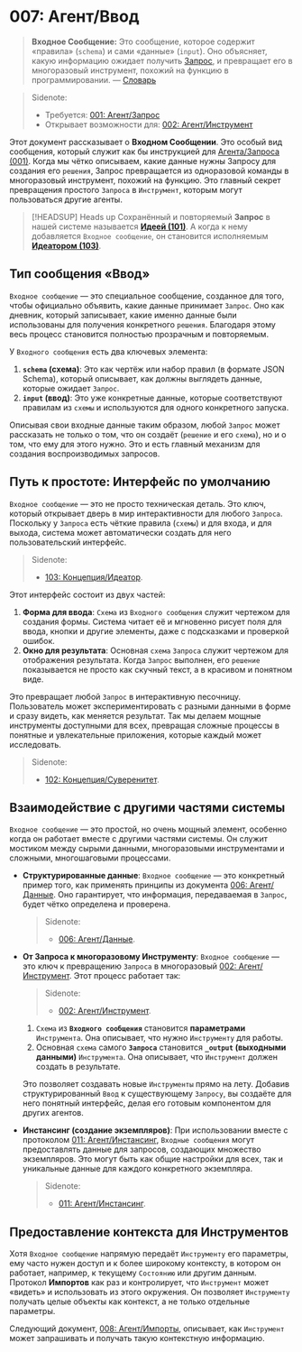 # 007: Агент/Ввод

> **Входное Сообщение:** Это сообщение, которое содержит «правила» (`schema`) и сами «данные» (`input`). Оно объясняет, какую информацию ожидает получить [Запрос](./001_agent_request.md), и превращает его в многоразовый инструмент, похожий на функцию в программировании. — [Словарь](./000_glossary.md)

> Sidenote:
>
> - Требуется: [001: Агент/Запрос](./001_agent_request.md)
> - Открывает возможности для: [002: Агент/Инструмент](./002_agent_tool.md)

Этот документ рассказывает о **Входном Сообщении**. Это особый вид сообщения, который служит как бы инструкцией для [Агента/Запроса (001)](./001_agent_request.md). Когда мы чётко описываем, какие данные нужны Запросу для создания его `решения`, Запрос превращается из одноразовой команды в многоразовый инструмент, похожий на функцию. Это главный секрет превращения простого `Запроса` в `Инструмент`, которым могут пользоваться другие агенты.

> [!HEADSUP] Heads up
> Сохранённый и повторяемый **Запрос** в нашей системе называется **[Идеей (101)](./101_concept_idea.md)**. А когда к нему добавляется `Входное сообщение`, он становится исполняемым **[Идеатором (103)](./103_concept_ideator.md)**.

## Тип сообщения «Ввод»

`Входное сообщение` — это специальное сообщение, созданное для того, чтобы официально объявить, какие данные принимает `Запрос`. Оно как дневник, который записывает, какие именно данные были использованы для получения конкретного `решения`. Благодаря этому весь процесс становится полностью прозрачным и повторяемым.

У `Входного сообщения` есть два ключевых элемента:

1.  **`schema` (схема)**: Это как чертёж или набор правил (в формате JSON Schema), который описывает, как должны выглядеть данные, которые ожидает `Запрос`.
2.  **`input` (ввод)**: Это уже конкретные данные, которые соответствуют правилам из `схемы` и используются для одного конкретного запуска.

Описывая свои входные данные таким образом, любой `Запрос` может рассказать не только о том, что он создаёт (`решение` и его `схема`), но и о том, что ему для этого нужно. Это и есть главный механизм для создания воспроизводимых запросов.

## Путь к простоте: Интерфейс по умолчанию

`Входное сообщение` — это не просто техническая деталь. Это ключ, который открывает дверь в мир интерактивности для любого `Запроса`. Поскольку у `Запроса` есть чёткие правила (`схемы`) и для входа, и для выхода, система может автоматически создать для него пользовательский интерфейс.

> Sidenote:
>
> - [103: Концепция/Идеатор](./103_concept_ideator.md).

Этот интерфейс состоит из двух частей:

1.  **Форма для ввода**: `Схема` из `Входного сообщения` служит чертежом для создания формы. Система читает её и мгновенно рисует поля для ввода, кнопки и другие элементы, даже с подсказками и проверкой ошибок.
2.  **Окно для результата**: Основная `схема` `Запроса` служит чертежом для отображения результата. Когда `Запрос` выполнен, его `решение` показывается не просто как скучный текст, а в красивом и понятном виде.

Это превращает любой `Запрос` в интерактивную песочницу. Пользователь может экспериментировать с разными данными в форме и сразу видеть, как меняется результат. Так мы делаем мощные инструменты доступными для всех, превращая сложные процессы в понятные и увлекательные приложения, которые каждый может исследовать.

> Sidenote:
>
> - [102: Концепция/Суверенитет](./102_concept_sovereignty.md).

## Взаимодействие с другими частями системы

`Входное сообщение` — это простой, но очень мощный элемент, особенно когда он работает вместе с другими частями системы. Он служит мостиком между сырыми данными, многоразовыми инструментами и сложными, многошаговыми процессами.

- **Структурированные данные**: `Входное сообщение` — это конкретный пример того, как применять принципы из документа [006: Агент/Данные](./006_agent_data.md). Оно гарантирует, что информация, передаваемая в `Запрос`, будет чётко определена и проверена.

  > Sidenote:
  >
  > - [006: Агент/Данные](./006_agent_data.md).

- **От Запроса к многоразовому Инструменту**: `Входное сообщение` — это ключ к превращению `Запроса` в многоразовый [002: Агент/Инструмент](./002_agent_tool.md). Этот процесс работает так:

  > Sidenote:
  >
  > - [002: Агент/Инструмент](./002_agent_tool.md).
  1. `Схема` из **`Входного сообщения`** становится **параметрами** `Инструмента`. Она описывает, что нужно `Инструменту` для работы.
  2. Основная `схема` самого **`Запроса`** становится **`_output` (выходными данными)** `Инструмента`. Она описывает, что `Инструмент` должен создать в результате.

  Это позволяет создавать новые `Инструменты` прямо на лету. Добавив структурированный `Ввод` к существующему `Запросу`, вы создаёте для него понятный интерфейс, делая его готовым компонентом для других агентов.

- **Инстансинг (создание экземпляров)**: При использовании вместе с протоколом [011: Агент/Инстансинг](./011_agent_instancing.md), `Входные сообщения` могут предоставлять данные для запросов, создающих множество экземпляров. Это могут быть как общие настройки для всех, так и уникальные данные для каждого конкретного экземпляра.
  > Sidenote:
  >
  > - [011: Агент/Инстансинг](./011_agent_instancing.md).

## Предоставление контекста для Инструментов

Хотя `Входное сообщение` напрямую передаёт `Инструменту` его параметры, ему часто нужен доступ и к более широкому контексту, в котором он работает, например, к текущему `Состоянию` или другим данным. Протокол **Импортов** как раз и контролирует, что `Инструмент` может «видеть» и использовать из этого окружения. Он позволяет `Инструменту` получать целые объекты как контекст, а не только отдельные параметры.

Следующий документ, [008: Агент/Импорты](./008_agent_imports.md), описывает, как `Инструмент` может запрашивать и получать такую контекстную информацию.
